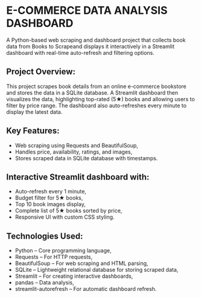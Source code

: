 # E-COMMERCE DATA ANALYSIS DASHBOARD
                                                                                           
A Python-based web scraping and dashboard project that collects book data from Books to Scrapeand displays it interactively in a Streamlit dashboard with real-time auto-refresh and filtering options.

## Project Overview:
This project scrapes book details from an online e-commerce bookstore and stores the data in a SQLite database. A Streamlit dashboard then visualizes the data, highlighting top-rated (5★) books and allowing users to filter by price range. The dashboard also auto-refreshes every minute to display the latest data.

## Key Features:
- Web scraping using Requests and BeautifulSoup,
- Handles price, availability, ratings, and images,
- Stores scraped data in SQLite database with timestamps.

## Interactive Streamlit dashboard with:
- Auto-refresh every 1 minute,
- Budget filter for 5★ books,
- Top 10 book images display,
- Complete list of 5★ books sorted by price,
- Responsive UI with custom CSS styling.

## Technologies Used:
- Python  – Core programming language,
- Requests – For HTTP requests,
- BeautifulSoup – For web scraping and HTML parsing,
- SQLite – Lightweight relational database for storing scraped data,
- Streamlit – For creating interactive dashboards,
- pandas – Data analysis,
- streamlit-autorefresh – For automatic dashboard refresh.
